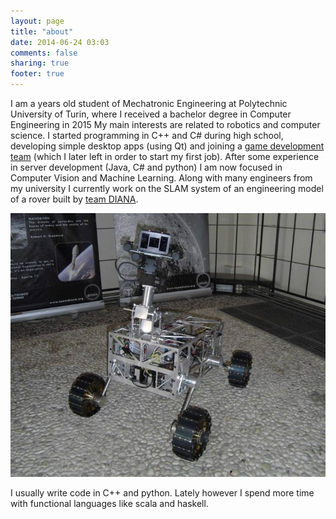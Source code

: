 ```yaml
---
layout: page
title: "about"
date: 2014-06-24 03:03
comments: false
sharing: true
footer: true
---
```


  
<div style="display:inline;">I am a <script type="text/javascript">

var d1=new Date(1993, 1, 1);
var d2=new Date();

var milli=d2-d1;
var milliPerYear=1000*60*60*24*365.26;

var yearsApart=milli/milliPerYear;

document.write(Math.floor(yearsApart)); 

</script> years old student of Mechatronic Engineering at Polytechnic University of Turin, where I received a bachelor degree in Computer Engineering in 2015</div>
My main interests are related to robotics and computer science. I started programming in C++ and C# during high school, developing simple desktop apps (using Qt) and joining a [game development team](http://steamcommunity.com/sharedfiles/filedetails/?id=93007501) (which I later left in order to start my first job). After some experience in server development (Java, C# and python) I am now focused in Computer Vision and Machine Learning. 
Along with many engineers from my university I currently work on the SLAM system of an engineering model of a rover built by [team DIANA](http://www.teamdiana.org/).

![the team DIANA's rover](/images/rover.png)

I usually write code in C++ and python. Lately however I spend more time with functional languages like scala and haskell.  
